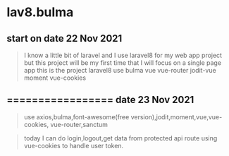 # lav8.bulma

## start on date 22 Nov 2021
> I know a little bit of laravel and I use laravel8 for my web app project but this project will be my first time that I will focus on a single page app
> this is the project laravel8 use bulma vue vue-router jodit-vue moment vue-cookies  




## ================= date 23 Nov 2021 
> use axios,bulma,font-awesome(free version),jodit,moment,vue,vue-cookies,
vue-router,sanctum

> today I can do login,logout,get data from protected api route using 
vue-cookies to handle user token.
